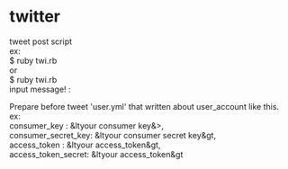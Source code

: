 # twitter<br>
tweet post script<br>
ex:<br>
  $ ruby twi.rb <tweet message><br>
or<br>
  $ ruby twi.rb <br>
  input message! :<tweet messate><br>

Prepare before tweet 'user.yml' that written about user_account like this.<br>
ex:<br>
consumer_key       : &ltyour consumer key&>, <br>
consumer_secret_key: &ltyour consumer secret key&gt,<br>
access_token       : &ltyour access_token&gt,<br>
access_token_secret: &ltyour access_token&gt<br>
